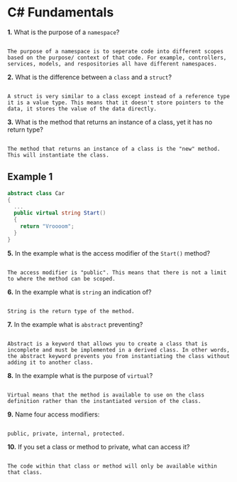 # C# Fundamentals


**1.** What is the purpose of a `namespace`?
<!-- enter you answer in the space below -->
```

The purpose of a namespace is to seperate code into different scopes based on the purpose/ context of that code. For example, controllers, services, models, and respositories all have different namespaces. 
```
**2.** What is the difference between a `class` and a `struct`?
<!-- enter you answer in the space below -->
```

A struct is very similar to a class except instead of a reference type it is a value type. This means that it doesn't store pointers to the data, it stores the value of the data directly.

```
**3.** What is the method that returns an instance of a class, yet it has no return type?
<!-- enter you answer in the space below -->
```

The method that returns an instance of a class is the "new" method. This will instantiate the class.

```
## Example 1
```c#
abstract class Car
{
  ...
  public virtual string Start()
  {
    return "Vroooom";
  }
}
```
**5.** In the example what is the access modifier of the `Start()` method?
<!-- enter you answer in the space below -->
```

The access modifier is "public". This means that there is not a limit to where the method can be scoped.

```
**6.** In the example what is `string` an indication of?
<!-- enter you answer in the space below -->
```

String is the return type of the method. 

```
**7.** In the example what is `abstract` preventing?
<!-- enter you answer in the space below -->
```

Abstract is a keyword that allows you to create a class that is incomplete and must be implemented in a derived class. In other words, the abstract keyword prevents you from instantiating the class without adding it to another class. 

```
**8.** In the example what is the purpose of `virtual`?
<!-- enter you answer in the space below -->
```

Virtual means that the method is available to use on the class definition rather than the instantiated version of the class. 

```
**9.** Name four access modifiers:
<!-- enter you answer in the space below -->
```

public, private, internal, protected.

```
**10.** If you set a class or method to private, what can access it?
<!-- enter you answer in the space below -->
```

The code within that class or method will only be available within that class. 

```